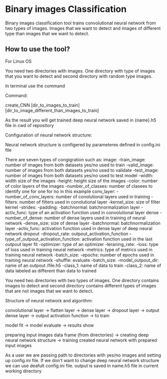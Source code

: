 # Binary images Classification

Binary images classification tool trains convolutional neural network from two types of images. Images that we want to detect and 
images of different type than images that we want to detect.

## How to use the tool?

For Linux OS

You need two directories with images. One directory with type of images that you want to detect and second directory with random type images.

In terminal use the command

Command:

create_CNN [dir_to_images_to_train] [dir_to_image_different_than_images_to_train]

As the result you will get trained deep neural network saved in {name}.h5 file in cwd of repository

Configuration of neural network structure:

Neural network structure is configered by parameteres defined in config.ini file

There are seven types of congigration such as:
image:
    -train_image: number of images from both datasets yes/no used to train
    -valid_image: number of images from both datasets yes/no used to validate
    -test_image: number of images from both datasets yes/no used to test model
    -width: width size of the images
    -height: height size of the images
    -color: number of color layers of the images
    -number_of_classes: number of clasees to identify one for one for no in this example
conv_layer:
    -number_of_conv_layers: number of conolutional layers used in training
    -filters: number of filters used in conolutional layer
    -kernel_size: size of filter kernel
    -strides:
    -padding:
    -batchnormal: batchnormalization layer
    -activ_func: type of an activation function used in convolutional layer
dense
    -number_of_dense: number of dense layers used in training of neural network
    -dense_size: size of dense layer
    -batchnormal: batchnormalization layer
    -activ_func: activation function used in dense layer of deep neural network
dropout
    -dropout_rate:
outpout_activation_function
    -type_of_outpout_activation_function: activation function used in the last outpout layer
fit
    -optimizer: type of an optimizer
    -leraning_rate:
    -loss: type of loss used in training neural network
    -metrics: type of metrics used in training neural network
    -batch_size:
    -epochs: number of epochs used in training neural network
    -shuffle:
evaluate
    -batch_size:
    -model_outpout_dir: name of an outpout /file.h5
    -class_1: name of data to train
    -class_2: name of data labeled as different than data to trained


You need two directories with two types of images. One directory contains images to detect and second directory contains different types of images that are not images that we want to detect.


Structure of neural network and algorithm:

convolutional layer -> flatten layer -> dense layer -> dropout layer -> output dense layer -> output activation function -> to train

model fit -> model evaluate -> results show

preparing input images data frame (from directories) -> creating deep neural network structure -> training created neural network with prepared input images

As a user we are passing path to directories with yes/no images and setting up config.ini file. If we don't want to change deep neural network structure we can use deafult config.ini file.
output is saved in name.h5 file in current working directory 